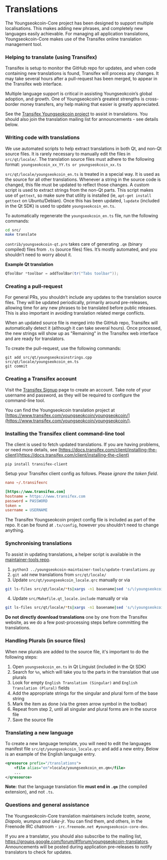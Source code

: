 Translations
============

The Youngseokcoin-Core project has been designed to support multiple localisations. This makes adding new phrases, and completely new languages easily achievable. For managing all application translations, Youngseokcoin-Core makes use of the Transifex online translation management tool.

### Helping to translate (using Transifex)
Transifex is setup to monitor the GitHub repo for updates, and when code containing new translations is found, Transifex will process any changes. It may take several hours after a pull-request has been merged, to appear in the Transifex web interface.

Multiple language support is critical in assisting Youngseokcoin’s global adoption, and growth. One of Youngseokcoin’s greatest strengths is cross-border money transfers, any help making that easier is greatly appreciated.

See the [Transifex Youngseokcoin project](https://www.transifex.com/youngseokcoin/youngseokcoin/) to assist in translations. You should also join the translation mailing list for announcements - see details below.

### Writing code with translations
We use automated scripts to help extract translations in both Qt, and non-Qt source files. It is rarely necessary to manually edit the files in `src/qt/locale/`. The translation source files must adhere to the following format:
`youngseokcoin_xx_YY.ts or youngseokcoin_xx.ts`

`src/qt/locale/youngseokcoin_en.ts` is treated in a special way. It is used as the source for all other translations. Whenever a string in the source code is changed, this file must be updated to reflect those changes. A custom script is used to extract strings from the non-Qt parts. This script makes use of `gettext`, so make sure that utility is installed (ie, `apt-get install gettext` on Ubuntu/Debian). Once this has been updated, `lupdate` (included in the Qt SDK) is used to update `youngseokcoin_en.ts`.

To automatically regenerate the `youngseokcoin_en.ts` file, run the following commands:
```sh
cd src/
make translate
```

`contrib/youngseokcoin-qt.pro` takes care of generating `.qm` (binary compiled) files from `.ts` (source files) files. It’s mostly automated, and you shouldn’t need to worry about it.

**Example Qt translation**
```cpp
QToolBar *toolbar = addToolBar(tr("Tabs toolbar"));
```

### Creating a pull-request
For general PRs, you shouldn’t include any updates to the translation source files. They will be updated periodically, primarily around pre-releases, allowing time for any new phrases to be translated before public releases. This is also important in avoiding translation related merge conflicts.

When an updated source file is merged into the GitHub repo, Transifex will automatically detect it (although it can take several hours). Once processed, the new strings will show up as "Remaining" in the Transifex web interface and are ready for translators.

To create the pull-request, use the following commands:
```
git add src/qt/youngseokcoinstrings.cpp src/qt/locale/youngseokcoin_en.ts
git commit
```

### Creating a Transifex account
Visit the [Transifex Signup](https://www.transifex.com/signup/) page to create an account. Take note of your username and password, as they will be required to configure the command-line tool.

You can find the Youngseokcoin translation project at [https://www.transifex.com/youngseokcoin/youngseokcoin/](https://www.transifex.com/youngseokcoin/youngseokcoin/).

### Installing the Transifex client command-line tool
The client is used to fetch updated translations. If you are having problems, or need more details, see [https://docs.transifex.com/client/installing-the-client](https://docs.transifex.com/client/installing-the-client)

`pip install transifex-client`

Setup your Transifex client config as follows. Please *ignore the token field*.

```ini
nano ~/.transifexrc

[https://www.transifex.com]
hostname = https://www.transifex.com
password = PASSWORD
token =
username = USERNAME
```

The Transifex Youngseokcoin project config file is included as part of the repo. It can be found at `.tx/config`, however you shouldn’t need to change anything.

### Synchronising translations
To assist in updating translations, a helper script is available in the [maintainer-tools repo](https://github.com/youngseokcoin-core/youngseokcoin-maintainer-tools).

1. `python3 ../youngseokcoin-maintainer-tools/update-translations.py`
2. `git add` new translations from `src/qt/locale/`
3. Update `src/qt/youngseokcoin_locale.qrc` manually or via
```bash
git ls-files src/qt/locale/*ts|xargs -n1 basename|sed 's/\(youngseokcoin_\(.*\)\).ts/        <file alias="\2">locale\/\1.qm<\/file>/'
```
4. Update `src/Makefile.qt_locale.include` manually or via
```bash
git ls-files src/qt/locale/*ts|xargs -n1 basename|sed 's/\(youngseokcoin_\(.*\)\).ts/  qt\/locale\/\1.ts \\/'
```

**Do not directly download translations** one by one from the Transifex website, as we do a few post-processing steps before committing the translations.

### Handling Plurals (in source files)
When new plurals are added to the source file, it's important to do the following steps:

1. Open `youngseokcoin_en.ts` in Qt Linguist (included in the Qt SDK)
2. Search for `%n`, which will take you to the parts in the translation that use plurals
3. Look for empty `English Translation (Singular)` and `English Translation (Plural)` fields
4. Add the appropriate strings for the singular and plural form of the base string
5. Mark the item as done (via the green arrow symbol in the toolbar)
6. Repeat from step 2, until all singular and plural forms are in the source file
7. Save the source file

### Translating a new language
To create a new language template, you will need to edit the languages manifest file `src/qt/youngseokcoin_locale.qrc` and add a new entry. Below is an example of the English language entry.

```xml
<qresource prefix="/translations">
    <file alias="en">locale/youngseokcoin_en.qm</file>
    ...
</qresource>
```

**Note:** that the language translation file **must end in `.qm`** (the compiled extension), and not `.ts`.

### Questions and general assistance
The Youngseokcoin-Core translation maintainers include *tcatm, seone, Diapolo, wumpus and luke-jr*. You can find them, and others, in the Freenode IRC chatroom - `irc.freenode.net #youngseokcoin-core-dev`.

If you are a translator, you should also subscribe to the mailing list, https://groups.google.com/forum/#!forum/youngseokcoin-translators. Announcements will be posted during application pre-releases to notify translators to check for updates.
